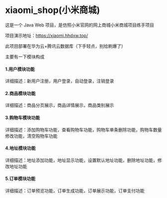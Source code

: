 # xiaomi_shop(小米商城)

这是一个 Java Web 项目，是仿照小米官网的网上商城小米商城项目练手项目

项目演示地址：https://xiaomi.hhdxw.top/ 

此项目部署在华为云+腾讯云数据库（下手轻点，别给刷爆了）



主要有一下模块构成

#### 1.用户模块功能

详细描述：新用户注册，用户登录，自动登录，注销登录

#### 2.商品模块功能

详细描述：商品分页展示，商品详情展示，商品类别展示

#### 3.购物车模块功能

详细描述：添加购物车功能，查看购物车功能，购物车单条删除功能，购物车数量修改功能，清空购物车功能

#### 4.地址模块功能

详细描述：地址添加功能，地址显示功能，设置默认地址功能，删除地址功能，修改地址功能

#### 5.订单模块功能

详细描述：订单预览功能，订单生成功能，订单展示功能，订单支付功能

